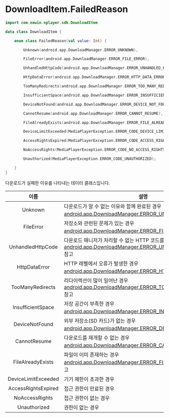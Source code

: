# DownloadItem.FailedReason

```kotlin
import com.newin.nplayer.sdk.DownloadItem
```

```kotlin
data class DownloadItem {

    enum class FailedReason(val value: Int) {

        Unknown(android.app.DownloadManager.ERROR_UNKNOWN),

        FileError(android.app.DownloadManager.ERROR_FILE_ERROR),

        UnhandledHttpCode(android.app.DownloadManager.ERROR_UNHANDLED_HTTP_CODE),

        HttpDataError(android.app.DownloadManager.ERROR_HTTP_DATA_ERROR),

        TooManyRedirects(android.app.DownloadManager.ERROR_TOO_MANY_REDIRECTS),

        InsufficientSpace(android.app.DownloadManager.ERROR_INSUFFICIENT_SPACE),

        DeviceNotFound(android.app.DownloadManager.ERROR_DEVICE_NOT_FOUND),

        CannotResume(android.app.DownloadManager.ERROR_CANNOT_RESUME),

        FileAlreadyExists(android.app.DownloadManager.ERROR_FILE_ALREADY_EXISTS),

        DeviceLimitExceeded(MediaPlayerException.ERROR_CODE_DEVICE_LIMIT_EXCEEDED),

        AccessRightsExpired(MediaPlayerException.ERROR_CODE_ACCESS_RIGHTS_EXPIRED),

        NoAccessRights(MediaPlayerException.ERROR_CODE_NO_ACCESS_RIGHTS),

        Unauthorized(MediaPlayerException.ERROR_CODE_UNAUTHORIZED);

    }
}
```

다운로드가 실패한 이유를 나타내는 데이터 클래스입니다. 

|이름|설명|
|:--:|--|
|Unknown|다운로드가 알 수 없는 이유와 함께 완료된 경우<br>[android.app.DownloadManager.ERROR_UNKNOWN](https://developer.android.com/reference/android/app/DownloadManager#ERROR_UNKNOWN) 참고 |
|FileError|저장소와 관련된 문제가 있는 경우<br>[android.app.DownloadManager.ERROR_FILE_ERROR](https://developer.android.com/reference/android/app/DownloadManager#ERROR_FILE_ERROR) 참고| 
|UnhandledHttpCode|다운로드 매니저가 처리할 수 없는 HTTP 코드를 받은 경우<br>[android.app.DownloadManager.ERROR_UNHANDLED_HTTP_CODE](https://developer.android.com/reference/android/app/DownloadManager#ERROR_UNHANDLED_HTTP_CODE) 참고|
|HttpDataError|HTTP 레벨에서 오류가 발생한 경우<br>[android.app.DownloadManager.ERROR_HTTP_DATA_ERROR](https://developer.android.com/reference/android/app/DownloadManager#ERROR_HTTP_DATA_ERROR) 참고|
|TooManyRedirects|리다이렉션이 많이 일어난 경우<br>[android.app.DownloadManager.ERROR_TOO_MANY_REDIRECTS](https://developer.android.com/reference/android/app/DownloadManager#ERROR_TOO_MANY_REDIRECTS) 참고|
|InsufficientSpace|저장 공간이 부족한 경우<br>[android.app.DownloadManager.ERROR_INSUFFICIENT_SPACE](https://developer.android.com/reference/android/app/DownloadManager#ERROR_INSUFFICIENT_SPACE) 참고|
|DeviceNotFound|외부 저장소(SD 카드)가 없는 경우<br>[android.app.DownloadManager.ERROR_DEVICE_NOT_FOUND](https://developer.android.com/reference/android/app/DownloadManager#ERROR_DEVICE_NOT_FOUND) 참고|
|CannotResume|다운로드를 재개할 수 없는 경우<br>[android.app.DownloadManager.ERROR_CANNOT_RESUME](https://developer.android.com/reference/android/app/DownloadManager#ERROR_CANNOT_RESUME) 참고|
|FileAlreadyExists|파일이 이미 존재하는 경우<br>[android.app.DownloadManager.ERROR_FILE_ALREADY_EXISTS](https://developer.android.com/reference/android/app/DownloadManager#ERROR_FILE_ALREADY_EXISTS) 참고|
|DeviceLimitExceeded|기기 제한이 초과한 경우|
|AccessRightsExpired|접근 권한이 만료된 경우|
|NoAccessRights|접근 권한이 없는 경우|
|Unauthorized|권한이 없는 경우|
